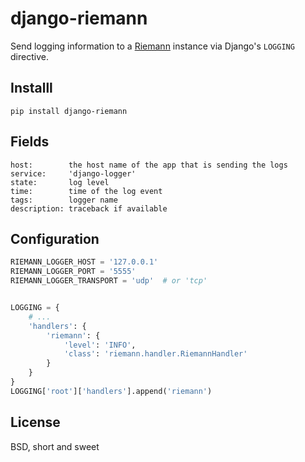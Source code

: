 django-riemann
==============

Send logging information to a [Riemann][1] instance via Django's `LOGGING`
directive.

[1]: http://riemann.io/

Installl
--------

```
pip install django-riemann
```

Fields
------

```
host:        the host name of the app that is sending the logs
service:     'django-logger'
state:       log level
time:        time of the log event
tags:        logger name
description: traceback if available
```

Configuration
-------------



``` python
RIEMANN_LOGGER_HOST = '127.0.0.1'
RIEMANN_LOGGER_PORT = '5555'
RIEMANN_LOGGER_TRANSPORT = 'udp'  # or 'tcp'


LOGGING = {
    # ...
    'handlers': {
        'riemann': {
            'level': 'INFO',
            'class': 'riemann.handler.RiemannHandler'
        }
    }
}
LOGGING['root']['handlers'].append('riemann')
```

License
-------

BSD, short and sweet
